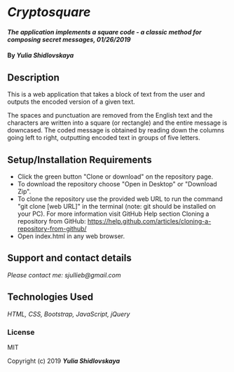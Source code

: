 # _Cryptosquare_
#### _The application implements a square code - a classic method for composing secret messages, 01/26/2019_
#### By _**Yulia Shidlovskaya**_
## Description
This is a web application that takes a block of text from the user and outputs the encoded version of a given text.

The spaces and punctuation are removed from the English text and the characters are written into a square (or rectangle) and the entire message is downcased. The coded message is obtained by reading down the columns going left to right, outputting encoded text in groups of five letters.

## Setup/Installation Requirements

* Click the green button "Clone or download" on the repository page.
* To download the repository choose "Open in Desktop" or "Download Zip".
* To clone the repository use the provided web URL to run the command "git clone [web URL]" in the terminal
(note: git should be installed on your PC).  For more information visit GitHub Help section Cloning a repository from GitHub:
https://help.github.com/articles/cloning-a-repository-from-github/
* Open index.html in any web browser.

## Support and contact details

_Please contact me: sjullieb@gmail.com_

## Technologies Used

_HTML, CSS, Bootstrap, JavaScript, jQuery_

### License
MIT

Copyright (c) 2019 **_Yulia Shidlovskaya_**

